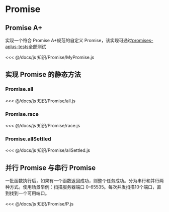 # Promise

## Promise A+

实现一个符合 Promise A+规范的自定义 Promise，该实现可通过[promises-aplus-tests](https://github.com/promises-aplus/promises-tests)全部测试

<<< @/docs/js 知识/Promise/MyPromise.js

## 实现 Promise 的静态方法

### Promise.all

<<< @/docs/js 知识/Promise/all.js

### Promise.race

<<< @/docs/js 知识/Promise/race.js

### Promise.allSettled

<<< @/docs/js 知识/Promise/allSettled.js

## 并行 Promise 与串行 Promise

一批函数执行后，如果有一个函数返回成功，则整个任务成功。分为串行和并行两种方式。使用场景举例：扫描服务器端口 0-65535。每次并发扫描10个端口，直到找到一个可用端口。

<<< @/docs/js 知识/Promise/P.js
